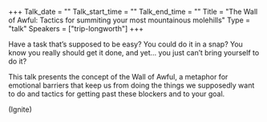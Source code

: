 +++
Talk_date = ""
Talk_start_time = ""
Talk_end_time = ""
Title = "The Wall of Awful: Tactics for summiting your most mountainous molehills"
Type = "talk"
Speakers = ["trip-longworth"]
+++

Have a task that’s supposed to be easy? You could do it in a snap? You know you really should get it done, and yet… you just can’t bring yourself to do it?

This talk presents the concept of the Wall of Awful, a metaphor for emotional barriers that keep us from doing the things we supposedly want to do and tactics for getting past these blockers and to your goal.

(Ignite)

